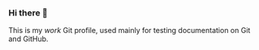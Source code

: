 ### Hi there 👋

This is my _work_ Git profile, used mainly for testing documentation on Git and GitHub. 

